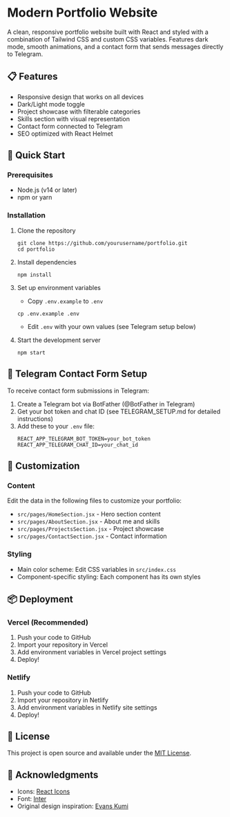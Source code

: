 # Modern Portfolio Website

A clean, responsive portfolio website built with React and styled with a combination of Tailwind CSS and custom CSS variables. Features dark mode, smooth animations, and a contact form that sends messages directly to Telegram.

## 📋 Features

- Responsive design that works on all devices
- Dark/Light mode toggle
- Project showcase with filterable categories
- Skills section with visual representation
- Contact form connected to Telegram
- SEO optimized with React Helmet

## 🚀 Quick Start

### Prerequisites

- Node.js (v14 or later)
- npm or yarn

### Installation

1. Clone the repository
   ```
   git clone https://github.com/yourusername/portfolio.git
   cd portfolio
   ```

2. Install dependencies
   ```
   npm install
   ```

3. Set up environment variables
   - Copy `.env.example` to `.env`
   ```
   cp .env.example .env
   ```
   - Edit `.env` with your own values (see Telegram setup below)

4. Start the development server
   ```
   npm start
   ```

## 🤖 Telegram Contact Form Setup

To receive contact form submissions in Telegram:

1. Create a Telegram bot via BotFather (@BotFather in Telegram)
2. Get your bot token and chat ID (see TELEGRAM_SETUP.md for detailed instructions)
3. Add these to your `.env` file:
   ```
   REACT_APP_TELEGRAM_BOT_TOKEN=your_bot_token
   REACT_APP_TELEGRAM_CHAT_ID=your_chat_id
   ```

## 🎨 Customization

### Content

Edit the data in the following files to customize your portfolio:

- `src/pages/HomeSection.jsx` - Hero section content
- `src/pages/AboutSection.jsx` - About me and skills
- `src/pages/ProjectsSection.jsx` - Project showcase
- `src/pages/ContactSection.jsx` - Contact information

### Styling

- Main color scheme: Edit CSS variables in `src/index.css`
- Component-specific styling: Each component has its own styles

## 📦 Deployment

### Vercel (Recommended)

1. Push your code to GitHub
2. Import your repository in Vercel
3. Add environment variables in Vercel project settings
4. Deploy!

### Netlify

1. Push your code to GitHub
2. Import your repository in Netlify
3. Add environment variables in Netlify site settings
4. Deploy!

## 📄 License

This project is open source and available under the [MIT License](LICENSE).

## 🙏 Acknowledgments

- Icons: [React Icons](https://react-icons.github.io/react-icons/)
- Font: [Inter](https://fonts.google.com/specimen/Inter)
- Original design inspiration: [Evans Kumi](https://github.com/Trapkhing)